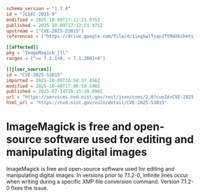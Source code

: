 ```toml
schema_version = "1.7.4"
id = "JLSEC-2025-9"
modified = 2025-10-09T17:12:21.975Z
published = 2025-10-09T17:12:21.975Z
upstream = ["CVE-2025-53015"]
references = ["https://drive.google.com/file/d/1iegkwlTjqnJTtM4XkiheYsjKsC6pxtId/view?usp=sharing", "https://github.com/ImageMagick/ImageMagick/security/advisories/GHSA-vmhh-8rxq-fp9g", "https://github.com/ImageMagick/ImageMagick/security/advisories/GHSA-vmhh-8rxq-fp9g"]

[[affected]]
pkg = "ImageMagick_jll"
ranges = [">= 7.1.1+0, < 7.1.2001+0"]

[[jlsec_sources]]
id = "CVE-2025-53015"
imported = 2025-10-09T16:58:37.456Z
modified = 2025-10-08T17:06:58.590Z
published = 2025-07-14T20:15:28.890Z
url = "https://services.nvd.nist.gov/rest/json/cves/2.0?cveId=CVE-2025-53015"
html_url = "https://nvd.nist.gov/vuln/detail/CVE-2025-53015"
```

# ImageMagick is free and open-source software used for editing and manipulating digital images

ImageMagick is free and open-source software used for editing and manipulating digital images. In versions prior to 7.1.2-0, infinite lines occur when writing during a specific XMP file conversion command. Version 7.1.2-0 fixes the issue.

